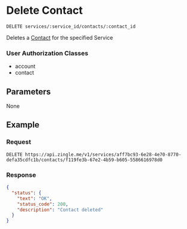 # Delete Contact

    DELETE services/:service_id/contacts/:contact_id
    
Deletes a [Contact] for the specified Service

### User Authorization Classes 
* account
* contact

## Parameters
None

## Example
### Request

    DELETE https://api.zingle.me/v1/services/aff7bc93-6e28-4e70-8770-defa35cdfc1b/contacts/f119fe3b-67e2-4b59-b605-5586616978d0

### Response
``` json
{
  "status": {
    "text": "OK",
    "status_code": 200,
    "description": "Contact deleted"
  }
}
```

[Contact]: README.md
